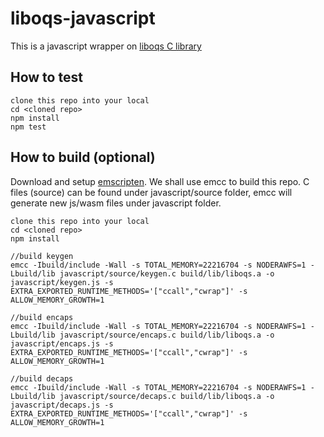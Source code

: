 # liboqs-javascript

This is a javascript wrapper on [liboqs C library](https://github.com/open-quantum-safe/liboqs)

## How to test

```
clone this repo into your local
cd <cloned repo>
npm install
npm test
```

## How to build (optional)

Download and setup [emscripten](https://emscripten.org/docs/getting_started/downloads.html#installation-instructions). We shall use emcc to build this repo.
C files (source) can be found under javascript/source folder, emcc will generate new js/wasm files under javascript folder.

```
clone this repo into your local
cd <cloned repo>
npm install

//build keygen
emcc -Ibuild/include -Wall -s TOTAL_MEMORY=22216704 -s NODERAWFS=1 -Lbuild/lib javascript/source/keygen.c build/lib/liboqs.a -o javascript/keygen.js -s EXTRA_EXPORTED_RUNTIME_METHODS='["ccall","cwrap"]' -s ALLOW_MEMORY_GROWTH=1

//build encaps
emcc -Ibuild/include -Wall -s TOTAL_MEMORY=22216704 -s NODERAWFS=1 -Lbuild/lib javascript/source/encaps.c build/lib/liboqs.a -o javascript/encaps.js -s EXTRA_EXPORTED_RUNTIME_METHODS='["ccall","cwrap"]' -s ALLOW_MEMORY_GROWTH=1

//build decaps
emcc -Ibuild/include -Wall -s TOTAL_MEMORY=22216704 -s NODERAWFS=1 -Lbuild/lib javascript/source/decaps.c build/lib/liboqs.a -o javascript/decaps.js -s EXTRA_EXPORTED_RUNTIME_METHODS='["ccall","cwrap"]' -s ALLOW_MEMORY_GROWTH=1
```
